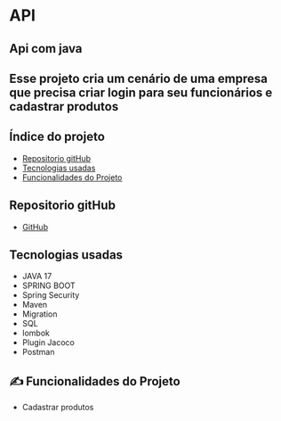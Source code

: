 # API

## Api com java 

## Esse projeto cria um cenário de uma empresa que precisa criar login para seu funcionários e cadastrar produtos

## Índice do projeto 

- <a href="#repositorio">Repositorio gitHub</a>
- <a href="#tecnologias">Tecnologias usadas</a>
- <a href="#funcionalidades">Funcionalidades do Projeto</a>

## Repositorio gitHub

- <a href="#repositorio" src=" "> GitHub</a>

## Tecnologias usadas
- JAVA 17
- SPRING BOOT
- Spring Security
- Maven
- Migration
- SQL
- lombok
- Plugin Jacoco
- Postman

## ✍ Funcionalidades do Projeto

- Cadastrar produtos


